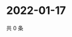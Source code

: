 # 2022-01-17

共 0 条

<!-- BEGIN WEIBO -->
<!-- 最后更新时间 Mon Jan 17 2022 06:11:33 GMT+0800 (China Standard Time) -->

<!-- END WEIBO -->
